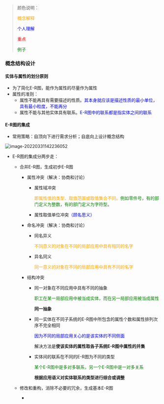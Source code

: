 > 颜色说明：
>
> <font color="orange">概念解释</font>
>
> <font color="blue">个人理解</font>
>
> <font color="red">重点</font>
>
> <font color="green">例子</font>

### 概念结构设计

#### 实体与属性的划分原则

- 为了简化E-R图，能作为属性的尽量作为属性
- 属性的准则：
  - 属性不能再具有需要描述的性质。<font color="blue">其本身就应该是描述性质的最小单位，具有最小粒度，不能再分</font>
  - 属性不能与其他实体具有联系。<font color="blue">E-R图中的联系都是指实体之间的联系</font>



#### E-R图的集成

- 常用策略：自顶向下进行需求分析；自底向上设计概念结构

![image-20220331142236052](C:\Users\lenovo\AppData\Roaming\Typora\typora-user-images\image-20220331142236052.png)

- E-R图的集成分两步走：

  - 合并E-R图，生成初步E-R图

    - 属性冲突（解决：协商和讨论）

      - 属性域冲突

        <font color="orange">即属性值的类型、取值范围或取值集合不同。</font><font color="green">例如零件号，有的部门定义为整数，有的部门定义为字符型。</font>

      - 属性取值单位冲突<font color="blue">（顾名思义）</font>

    - 命名冲突（解决：协商和讨论）

      - 同名异义

        <font color="orange">不同意义的对象在不同的局部应用中具有相同的名字</font>

      - 异名同义

        <font color="orange">同一意义的对象在不同的局部应用中具有不同的名字</font>

    - 结构冲突

      - 同一对象在不同应用中具有不同的抽象

        <font color="green">职工在某一局部应用中被当成实体，而在另一局部应用被当成属性</font>

        **同一抽象**

      - 同一实体在不同子系统的E-R图中所包含的属性个数和属性排列次序不完全相同

        <font color="blue">因为不同的局部应用关心的是该实体的不同侧面</font>

        解决方法是**使该实体的属性取各子系统E-R图中属性的并集**

      - 实体间的联系在不同的E-R图为不同的类型

        <font color="green">某个E-R图中是多对多联系，另一个E-R图中是一对多关系</font>

        **根据应用语义对实体联系的类型进行综合或调整**

  - 修改和重构，消除不必要的冗余，生成基本E-R图

    - 

